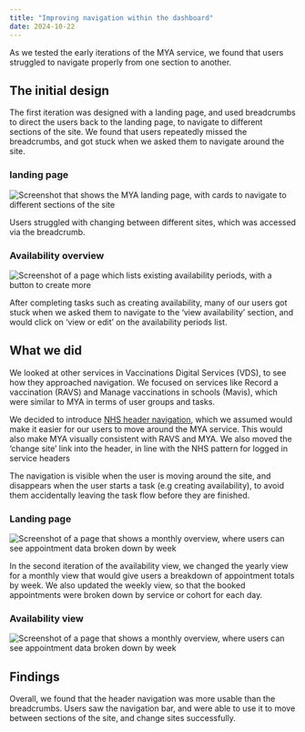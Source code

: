 ```yaml
---
title: "Improving navigation within the dashboard"
date: 2024-10-22
---
```


As we tested the early iterations of the MYA service, we found that users struggled to navigate properly from one section to another.   

## The initial design

The first iteration was designed with a landing page, and used breadcrumbs to direct the users back to the landing page, to navigate to different sections of the site. We found that users repeatedly missed the breadcrumbs, and got stuck when we asked them to navigate around the site. 

### landing page


![Screenshot that shows the MYA landing page, with cards to navigate to different sections of the site](landing-page.png)

Users struggled with changing between different sites, which was accessed via the breadcrumb. 

### Availability overview

![Screenshot of a page which lists existing availability periods, with a button to create more](availability-overview.png)

After completing tasks such as creating availability, many of our users got stuck when we asked them to navigate to the ‘view availability’ section, and would click on ‘view or edit’ on the availability periods list. 

## What we did

We looked at other services in Vaccinations Digital Services (VDS), to see how they approached navigation. We focused on services like Record a vaccination (RAVS) and Manage vaccinations in schools (Mavis), which were similar to MYA in terms of user groups and tasks. 

We decided to introduce [NHS header navigation](https://service-manual.nhs.uk/design-system/components/header), which we assumed would make it easier for our users to move around the MYA service.  This would also make MYA visually consistent with RAVS and MYA. We also moved the ‘change site’ link into the header, in line with the NHS pattern for logged in service headers 

The navigation is visible when the user is moving around the site, and disappears when the user starts a task (e.g creating availability), to avoid them accidentally leaving the task flow before they are finished. 


### Landing page

![Screenshot of a page that shows a monthly overview, where users can see appointment data broken down by week](landing-improved.png)

In the second iteration of the availability view, we changed the yearly view for a monthly view that would give users a breakdown of appointment totals by week.  We also updated the weekly view, so that the booked appointments were broken down by service or cohort for each day. 

### Availability view

![Screenshot of a page that shows a monthly overview, where users can see appointment data broken down by week](availability-improved.png)


## Findings 
 
Overall, we found that the header navigation was more usable than the breadcrumbs.  Users saw the navigation bar, and were able to use it to move between sections of the site, and change sites successfully. 